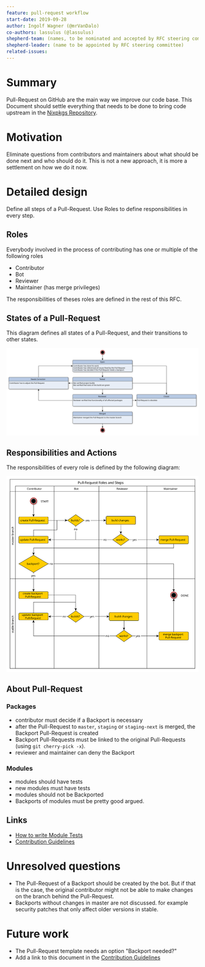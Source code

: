```yaml
---
feature: pull-request workflow
start-date: 2019-09-28
author: Ingolf Wagner (@mrVanDalo)
co-authors: lassulus (@lassulus)
shepherd-team: (names, to be nominated and accepted by RFC steering committee)
shepherd-leader: (name to be appointed by RFC steering committee)
related-issues: 
---
```


# Summary
[summary]: #summary

Pull-Request on GitHub are the main way we improve our code base.
This Document should settle everything that needs to be done
to bring code upstream in the
[Nixpkgs Repository](https://github.com/nixos/nixpkgs/).

# Motivation
[motivation]: #motivation

Eliminate questions from contributors and maintainers
about what should be done next and who should do it.
This is not a new approach, it is more a settlement
on how we do it now.

# Detailed design
[design]: #detailed-design

Define all steps of a Pull-Request.
Use Roles to define responsibilities in every step.

## Roles
[roles]: #roles

Everybody involved in the process of contributing has one or multiple
of the following roles

* Contributor
* Bot
* Reviewer
* Maintainer (has merge privileges)

The responsibilities of theses roles are defined in the rest of this RFC.

## States of a Pull-Request
[state]:#states

This diagram defines all states of a Pull-Request,
and their transitions to other states.

![pull-request state](0053-pull-request-workflow/pull-request-states.svg)

## Responsibilities and Actions
[responsibilities]:#responsibilities

The responsibilities of every role is defined by the following diagram:

![pull-request activity](0053-pull-request-workflow/pull-request-roles.svg)

## About Pull-Request

### Packages

* contributor must decide if a Backport is necessary
* after the Pull-Request to `master`, `staging` or `staging-next` is merged,
  the Backport Pull-Request is created
* Backport Pull-Requests must be linked to the original Pull-Requests (using `git cherry-pick -x`).
* reviewer and maintainer can deny the Backport

### Modules

* modules should have tests
* new modules must have tests
* modules should not be Backported
* Backports of modules must be pretty good argued.

## Links

* [How to write Module Tests](https://nixos.org/nixos/manual/index.html#sec-nixos-tests)
* [Contribution Guidelines](https://github.com/NixOS/nixpkgs/blob/master/.github/CONTRIBUTING.md)

# Unresolved questions
[unresolved]: #unresolved-questions

* The Pull-Request of a Backport should be created by the bot.
  But if that is the case, the original contributor might not be able
  to make changes on the branch behind the Pull-Request.
* Backports without changes in master are not discussed.
  for example security patches that only affect older versions in stable.

# Future work
[future]: #future-work

* The Pull-Request template needs an option "Backport needed?"
* Add a link to this document in the 
  [Contribution Guidelines](https://github.com/NixOS/nixpkgs/blob/master/.github/CONTRIBUTING.md)
